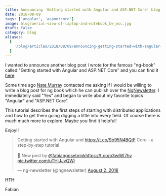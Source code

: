 ```yaml
---
title: Announcing 'Getting started with Angular and ASP.NET Core' blog post for ng book
date: 2018-08-09
tags: ['angular', 'aspnetcore']
image: blog/aerial-view-of-laptop-and-notebook_bw_osc.jpg
draft: false
category: blog
aliases:
  [
    '/blog/articles/2018/08/09/announcing-getting-started-with-angular-and-asp.net-core-blog post-for-ng-book/',
  ]
---
```


I wanted to announce another blog post I wrote for the famous "ng-book" called "Getting started with Angular and ASP.NET Core" and you can find it [here](http://blog.ng-book.com/getting-started-with-angular-and-asp-net-core/)

Some time ago [Nate Murray](https://twitter.com/eigenjoy) contacted me asking if I would be willing to write a blog post for ng book which he can publish over the [NgNewsletter](https://twitter.com/ngnewsletter). I immediatelly said "Yes" and began to write about my favorite topics "Angular" and "ASP.NET Core".

This tutorial describes the first steps of starting with distributed applications and how to get them going digging a little into every field. Of course there is much much more to explore. Maybe you find it helpful!

Enjoy!!

<blockquote class="twitter-tweet" data-partner="tweetdeck"><p lang="en" dir="ltr">Getting started with Angular and <a href="https://t.co/Sb95N4BQtF">https://t.co/Sb95N4BQtF</a> Core - a step-by-step tutorial<br><br>📝 New post by <a href="https://twitter.com/FabianGosebrink?ref_src=twsrc%5Etfw">@fabiangosebrink</a><a href="https://t.co/o3w6jlt7hy">https://t.co/o3w6jlt7hy</a> <a href="https://t.co/uTHiJJvQWi">pic.twitter.com/uTHiJJvQWi</a></p>&mdash; ng-newsletter (@ngnewsletter) <a href="https://twitter.com/ngnewsletter/status/1025081041059381253?ref_src=twsrc%5Etfw">August 2, 2018</a></blockquote>
<script async src="https://platform.twitter.com/widgets.js" charset="utf-8"></script>

HTH

Fabian
